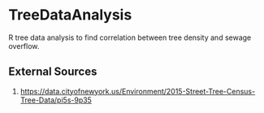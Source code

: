 # TreeDataAnalysis
R tree data analysis to find correlation between tree density and sewage overflow.

## External Sources
1) https://data.cityofnewyork.us/Environment/2015-Street-Tree-Census-Tree-Data/pi5s-9p35
 
